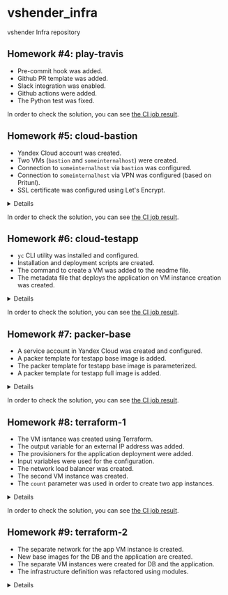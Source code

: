 # vshender_infra

vshender Infra repository

## Homework #4: play-travis

- Pre-commit hook was added.
- Github PR template was added.
- Slack integration was enabled.
- Github actions were added.
- The Python test was fixed.

In order to check the solution, you can see [the CI job result](https://github.com/Otus-DevOps-2021-05/vshender_infra/actions/workflows/run-tests.yml).


## Homework #5: cloud-bastion

- Yandex Cloud account was created.
- Two VMs (`bastion` and `someinternalhost`) were created.
- Connection to `someinternalhost` via `bastion` was configured.
- Connection to `someinternalhost` via VPN was configured (based on Pritunl).
- SSL certificate was configured using Let's Encrypt.

<details><summary>Details</summary>

Host IP addresses:
```
bastion_IP = 130.193.53.59
someinternalhost_IP = 10.129.0.16
```

The command to generate SSH authentication keys:
```
ssh-keygen -t rsa -f ~/.ssh/appuser -C appuser -P ""
```

Connect to the `bastion` host:
```
$ ssh -i ~/.ssh/appuser appuser@130.193.53.59
Welcome to Ubuntu 20.04.2 LTS (GNU/Linux 5.4.0-42-generic x86_64)
...
appuser@bastion:~$
```

Connect to the `someinternalhost` via the `bastion` using agent forwarding:
```
$ ssh-add ~/.ssh/appuser
Identity added: /Users/vshender/.ssh/appuser (appuser)

$ ssh -A appuser@130.193.53.59
Welcome to Ubuntu 20.04.2 LTS (GNU/Linux 5.4.0-42-generic x86_64)
...

appuser@bastion:~$ ssh 10.129.0.16
Welcome to Ubuntu 20.04.2 LTS (GNU/Linux 5.4.0-42-generic x86_64)
...

appuser@someinternalhost:~$
```

To directly access the internal host via the bastion host the following command can be used:
```
$ ssh -A -t appuser@130.193.53.59 ssh 10.129.0.16
Welcome to Ubuntu 20.04.2 LTS (GNU/Linux 5.4.0-42-generic x86_64)
...

appuser@someinternalhost:~$
```

Contents of the `.ssh/config` file for accessing the hosts using aliases:
```
Host bastion
    Hostname 130.193.53.59
    User appuser
    IdentityFile ~/.ssh/appuser

Host someinternalhost
    User appuser
    IdentityFile ~/.ssh/appuser
    ProxyCommand ssh -q bastion nc -q0 10.129.0.16 22
```

Install and setup Pritunl:
```
$ scp VPN/setupvpn.sh bastion:/home/appuser

$ ssh bastion
Welcome to Ubuntu 20.04.2 LTS (GNU/Linux 5.4.0-42-generic x86_64)
...

appuser@bastion:~$ sudo ./setupvpn.sh
...

appuser@bastion:~$ # open in browser http://130.193.53.59/setup

appuser@bastion:~$ sudo pritunl setup-key
...

appuser@bastion:~$ sudo pritunl default-password
Administrator default password:
  username: "pritunl"
  password: "..."

```

Pritunl user:
- username: test
- PIN: 6214157507237678334670591556762

See [Connecting to a Pritunl vpn server](https://docs.pritunl.com/docs/connecting) for instructions.

To setup Let's Encrypt for Pritunl admin panel just enter "130-193-53-59.sslip.io" in "Settings -> Lets Encrypt Domain".

</details>

In order to check the solution, you can see [the CI job result](https://github.com/Otus-DevOps-2021-05/vshender_infra/actions/workflows/run-tests.yml).


## Homework #6: cloud-testapp

- `yc` CLI utility was installed and configured.
- Installation and deployment scripts are created.
- The command to create a VM was added to the readme file.
- The metadata file that deploys the application on VM instance creation was created.

<details><summary>Details</summary>

Related Yandex Cloud documentation:

- [Install CLI](https://cloud.yandex.ru/docs/cli/operations/install-cli)
- [Profile Create](https://cloud.yandex.ru/docs/cli/operations/profile/profile-create)

Check `yc` configuration:
```
$ yc config list
token: ...
cloud-id: ...
folder-id: ...
compute-default-zone: ru-central1-a

$ yc config profile list
default ACTIVE
```

Create a new VM instance:
```
$ yc compute instance create \
  --name reddit-app \
  --hostname reddit-app \
  --memory=4 \
  --create-boot-disk image-folder-id=standard-images,image-family=ubuntu-1604-lts,size=10GB \
  --network-interface subnet-name=default-ru-central1-a,nat-ip-version=ipv4 \
  --metadata serial-port-enable=1 \
  --ssh-key ~/.ssh/appuser.pub
...

$ yc compute instance list
+----------------------+------------+---------------+---------+-----------------+-------------+
|          ID          |    NAME    |    ZONE ID    | STATUS  |   EXTERNAL IP   | INTERNAL IP |
+----------------------+------------+---------------+---------+-----------------+-------------+
| epd5qtknrril3ndlhsrf | reddit-app | ru-central1-a | RUNNING | 178.154.224.203 | 10.129.0.34 |
+----------------------+------------+---------------+---------+-----------------+-------------+
```

The created host's IP address and port:
```
testapp_IP = 178.154.224.203
testapp_port = 9292
```

Install dependencies and deploy the application:
```
$ scp config-scripts/*.sh yc-user@178.154.224.203:/home/yc-user
...

$ ssh yc-user@178.154.224.203
Welcome to Ubuntu 16.04.7 LTS (GNU/Linux 4.4.0-142-generic x86_64)
...

yc-user@reddit-app:~$ ./install_ruby.sh
...

yc-user@reddit-app:~$ ruby -v
ruby 2.3.1p112 (2016-04-26) [x86_64-linux-gnu]

yc-user@reddit-app:~$ bundler -v
Bundler version 1.11.2

yc-user@reddit-app:~$ ./install_mongodb.sh
...

yc-user@reddit-app:~$ sudo systemctl status mongod
● mongod.service - MongoDB Database Server
   Loaded: loaded (/lib/systemd/system/mongod.service; enabled; vendor preset: enabled)
   Active: active (running) since Mon 2021-07-12 17:01:24 UTC; 12s ago
...

yc-user@reddit-app:~$ ./deploy.sh
...
```

Create a new VM instance providing metadata that deploys the application:
```
$ yc compute instance create \
  --name reddit-app \
  --hostname reddit-app \
  --memory=4 \
  --create-boot-disk image-folder-id=standard-images,image-family=ubuntu-1604-lts,size=10GB \
  --network-interface subnet-name=default-ru-central1-a,nat-ip-version=ipv4 \
  --metadata serial-port-enable=1 \
  --metadata-from-file user-data=config-scripts/metadata.yaml
...
```

</details>

In order to check the solution, you can see [the CI job result](https://github.com/Otus-DevOps-2021-05/vshender_infra/actions/workflows/run-tests.yml).


## Homework #7: packer-base

- A service account in Yandex Cloud was created and configured.
- A packer template for testapp base image is added.
- The packer template for testapp base image is parameterized.
- A packer template for testapp full image is added.

<details><summary>Details</summary>

Create a Yandex Cloud service account, grant it access to the folder, and generate an IAM key:
```
$ SVC_ACCOUNT=svc

$ FOLDER_ID=$(yc config list | grep ^folder-id | awk '{ print $2 }')

$ yc iam service-account create --name $SVC_ACCOUNT --folder-id $FOLDER_ID
id: ajeg1tbs3ho02l5u4tg0
folder_id: b1gd4td7jk7gdlac0laf
created_at: "2021-07-13T09:50:41.522298119Z"
name: svc

$ ACCOUNT_ID=$(yc iam service-account get $SVC_ACCOUNT | grep ^id | awk '{ print $2 }')

$ yc resource-manager folder add-access-binding --id $FOLDER_ID \
    --role editor \
    --service-account-id $ACCOUNT_ID
done (1s)

$ yc iam key create --service-account-id $ACCOUNT_ID --output yc-svc-key.json
id: ajeqipnvev31urbod1dv
service_account_id: ajeg1tbs3ho02l5u4tg0
created_at: "2021-07-13T09:56:23.667310740Z"
key_algorithm: RSA_2048
```

Build a testapp base image:
```
$ cd packer

$ packer validate ./ubuntu16.json

$ packer build ./ubuntu16.json

$ yc compute image list
yandex: output will be in this color.

==> yandex: Creating temporary ssh key for instance...
==> yandex: Using as source image: fd869u2laf181s38k2cr (name: "ubuntu-1604-lts-1612430962", family: "ubuntu-1604-lts")
==> yandex: Creating network...
==> yandex: Creating subnet in zone "ru-central1-a"...
==> yandex: Creating disk...
==> yandex: Creating instance...
==> yandex: Waiting for instance with id fhmisb58df44oorun9s9 to become active...
    yandex: Detected instance IP: 178.154.227.237
==> yandex: Using SSH communicator to connect: 178.154.227.237
==> yandex: Waiting for SSH to become available...
==> yandex: Connected to SSH!
==> yandex: Provisioning with shell script: scripts/install_ruby.sh
...
==> yandex: Stopping instance...
==> yandex: Deleting instance...
    yandex: Instance has been deleted!
==> yandex: Creating image: reddit-base-1626203343
==> yandex: Waiting for image to complete...
==> yandex: Success image create...
==> yandex: Destroying subnet...
    yandex: Subnet has been deleted!
==> yandex: Destroying network...
    yandex: Network has been deleted!
==> yandex: Destroying boot disk...
    yandex: Disk has been deleted!
Build 'yandex' finished after 4 minutes 52 seconds.

==> Wait completed after 4 minutes 52 seconds

==> Builds finished. The artifacts of successful builds are:
--> yandex: A disk image was created: reddit-base-1626203343 (id: fd8odftu99akenf9npl8) with family name reddit-base

$ yc compute image list
+----------------------+------------------------+-------------+----------------------+--------+
|          ID          |          NAME          |   FAMILY    |     PRODUCT IDS      | STATUS |
+----------------------+------------------------+-------------+----------------------+--------+
| fd8odftu99akenf9npl8 | reddit-base-1626203343 | reddit-base | f2el9g14ih63bjul3ed3 | READY  |
+----------------------+------------------------+-------------+----------------------+--------+
```

Build a testapp base image using parameterized template:
```
$ packer build -var-file=variables.json ./ubuntu16.json
...
```

Build a testapp full image:
```
$ packer build -var-file=variables.json ./immutable.json
...
```

Create a VM instance using a full image:
```
$ ../config-scripts/create-reddit-vm.sh
...
```

</details>

In order to check the solution, you can see [the CI job result](https://github.com/Otus-DevOps-2021-05/vshender_infra/actions/workflows/run-tests.yml).


## Homework #8: terraform-1

- The VM isntance was created using Terraform.
- The output variable for an external IP address was added.
- The provisioners for the application deployment were added.
- Input variables were used for the configuration.
- The network load balancer was created.
- The second VM instance was created.
- The `count` parameter was used in order to create two app instances.

<details><summary>Details</summary>

[Yandex.Cloud provider documentation](https://registry.terraform.io/providers/yandex-cloud/yandex/latest/docs)

Get config for yandex provider:
```
$ yc config list
token: ...
cloud-id: ...
folder-id: ...
compute-default-zone: ru-central1-a
```

Initialize provider plugins:
```
$ cd terraform

$ terraform init

Initializing the backend...

Initializing provider plugins...
- Checking for available provider plugins...
- Downloading plugin for provider "yandex" (terraform-providers/yandex) 0.35.0...

Terraform has been successfully initialized!

You may now begin working with Terraform. Try running "terraform plan" to see
any changes that are required for your infrastructure. All Terraform commands
should now work.

If you ever set or change modules or backend configuration for Terraform,
rerun this command to reinitialize your working directory. If you forget, other
commands will detect it and remind you to do so if necessary.
```

See execution plan, showing what actions Terraform would take to apply the current configuration:
```
$ terraform plan
Refreshing Terraform state in-memory prior to plan...
The refreshed state will be used to calculate this plan, but will not be
persisted to local or remote state storage.


------------------------------------------------------------------------

An execution plan has been generated and is shown below.
Resource actions are indicated with the following symbols:
  + create

Terraform will perform the following actions:

  # yandex_compute_instance.app will be created
  + resource "yandex_compute_instance" "app" {
  ...
  }

Plan: 1 to add, 0 to change, 0 to destroy.

------------------------------------------------------------------------

Note: You didn't specify an "-out" parameter to save this plan, so Terraform
can't guarantee that exactly these actions will be performed if
"terraform apply" is subsequently run.
```

Create a VM instance using terraform:
```
$ terraform apply -auto-approve
yandex_compute_instance.app: Creating...
yandex_compute_instance.app: Still creating... [10s elapsed]
yandex_compute_instance.app: Still creating... [20s elapsed]
yandex_compute_instance.app: Still creating... [30s elapsed]
yandex_compute_instance.app: Still creating... [40s elapsed]
yandex_compute_instance.app: Creation complete after 42s [id=fhmcpqriqgm182kto33a]

Apply complete! Resources: 1 added, 0 changed, 0 destroyed.

$ ls
main.tf                  terraform.tfstate        terraform.tfstate.backup
```

Get an external IP address of the created VM using `terraform show` command:
```
$ terraform show | grep nat_ip_address
          nat_ip_address = "178.154.252.33"
```

Connect to the created VM:
```
$ ssh ubuntu@178.154.252.33
Welcome to Ubuntu 16.04.7 LTS (GNU/Linux 4.4.0-142-generic x86_64)
...
```

Add the `external_ip_address_app` output variable and refresh the state:
```
$ terraform refresh
yandex_compute_instance.app: Refreshing state... [id=fhmmi8jnaat1655k0ljq]

Outputs:

external_ip_address_app = 178.154.252.33

$ terraform output
external_ip_address_app = 178.154.252.33

$ terraform output external_ip_address_app
178.154.252.33
```

Add [provisioners](https://www.terraform.io/docs/language/resources/provisioners/syntax.html) for the application deployment and recreate the VM:
```
$ terraform taint yandex_compute_instance.app
Resource instance yandex_compute_instance.app has been marked as tainted.

$ terraform plan
Refreshing Terraform state in-memory prior to plan...
The refreshed state will be used to calculate this plan, but will not be
persisted to local or remote state storage.

yandex_compute_instance.app: Refreshing state... [id=fhmmi8jnaat1655k0ljq]

------------------------------------------------------------------------

An execution plan has been generated and is shown below.
Resource actions are indicated with the following symbols:
-/+ destroy and then create replacement

Terraform will perform the following actions:

  # yandex_compute_instance.app is tainted, so must be replaced
-/+ resource "yandex_compute_instance" "app" {
      ...
    }

Plan: 1 to add, 0 to change, 1 to destroy.

------------------------------------------------------------------------

Note: You didn't specify an "-out" parameter to save this plan, so Terraform
can't guarantee that exactly these actions will be performed if
"terraform apply" is subsequently run.

$ terraform apply -auto-approve
yandex_compute_instance.app: Refreshing state... [id=fhmbgbhkre7lfu7mcdl2]
yandex_compute_instance.app: Destroying... [id=fhmbgbhkre7lfu7mcdl2]
yandex_compute_instance.app: Still destroying... [id=fhmbgbhkre7lfu7mcdl2, 10s elapsed]
yandex_compute_instance.app: Destruction complete after 10s
yandex_compute_instance.app: Creating...
yandex_compute_instance.app: Still creating... [10s elapsed]
yandex_compute_instance.app: Still creating... [21s elapsed]
yandex_compute_instance.app: Still creating... [31s elapsed]
yandex_compute_instance.app: Still creating... [41s elapsed]
yandex_compute_instance.app: Provisioning with 'file'...
yandex_compute_instance.app: Still creating... [51s elapsed]
yandex_compute_instance.app: Still creating... [1m1s elapsed]
yandex_compute_instance.app: Provisioning with 'remote-exec'...
yandex_compute_instance.app (remote-exec): Connecting to remote host via SSH...
yandex_compute_instance.app (remote-exec):   Host: 178.154.240.24
yandex_compute_instance.app (remote-exec):   User: ubuntu
yandex_compute_instance.app (remote-exec):   Password: false
yandex_compute_instance.app (remote-exec):   Private key: true
yandex_compute_instance.app (remote-exec):   Certificate: false
yandex_compute_instance.app (remote-exec):   SSH Agent: false
yandex_compute_instance.app (remote-exec):   Checking Host Key: false
yandex_compute_instance.app (remote-exec): Connected!
...
yandex_compute_instance.app: Creation complete after 1m46s [id=fhmk1922pqdne0hd2ghg]

Apply complete! Resources: 1 added, 0 changed, 1 destroyed.

Outputs:

external_ip_address_app = 178.154.240.24
```

Open http://178.154.240.24:9292/ and check the application.

Use input variables for the configuration and recreate the VM:
```
$ terraform destroy -auto-approve
yandex_compute_instance.app: Refreshing state... [id=fhmk1922pqdne0hd2ghg]
yandex_compute_instance.app: Destroying... [id=fhmk1922pqdne0hd2ghg]
yandex_compute_instance.app: Destruction complete after 9s

Destroy complete! Resources: 1 destroyed.

$ terraform apply -auto-approve
...
Apply complete! Resources: 1 added, 0 changed, 0 destroyed.

Outputs:

external_ip_address_app = 178.154.240.24
```

Add a network load balancer (see [yandex_lb_network_load_balancer](https://registry.terraform.io/providers/yandex-cloud/yandex/latest/docs/resources/lb_network_load_balancer) and [yandex_lb_target_group](https://registry.terraform.io/providers/yandex-cloud/yandex/latest/docs/resources/lb_target_group)):
```
$ terraform apply -auto-approve
yandex_compute_instance.app: Refreshing state... [id=fhmeo4rot527qnsssigv]
yandex_lb_target_group.app_lb_target_group: Creating...
yandex_lb_target_group.app_lb_target_group: Creation complete after 3s [id=enpint9vuufj268oe7q3]
yandex_lb_network_load_balancer.app_lb: Creating...
yandex_lb_network_load_balancer.app_lb: Still creating... [10s elapsed]
yandex_lb_network_load_balancer.app_lb: Creation complete after 18s [id=b7ruppfn9ugmq564gonm]

Apply complete! Resources: 2 added, 0 changed, 0 destroyed.

Outputs:

external_ip_address_app = 178.154.240.24
lb_ip_address = 84.201.158.38
```

Open http://84.201.158.38/ and check the application.

Add a second VM instance:
```
$ terraform plan
Refreshing Terraform state in-memory prior to plan...
The refreshed state will be used to calculate this plan, but will not be
persisted to local or remote state storage.

yandex_compute_instance.app: Refreshing state... [id=fhmeo4rot527qnsssigv]
yandex_lb_target_group.app_lb_target_group: Refreshing state... [id=enpint9vuufj268oe7q3]
yandex_lb_network_load_balancer.app_lb: Refreshing state... [id=b7ruppfn9ugmq564gonm]

------------------------------------------------------------------------

An execution plan has been generated and is shown below.
Resource actions are indicated with the following symbols:
  + create
  ~ update in-place

Terraform will perform the following actions:

  # yandex_compute_instance.app2 will be created
  + resource "yandex_compute_instance" "app2" {
      ...
    }

  # yandex_lb_target_group.app_lb_target_group will be updated in-place
  ~ resource "yandex_lb_target_group" "app_lb_target_group" {
        created_at = "2021-07-18T13:58:38Z"
        folder_id  = "b1gd4td7jk7gdlac0laf"
        id         = "enpint9vuufj268oe7q3"
        labels     = {}
        name       = "app-lb-target-group"
        region_id  = "ru-central1"

        target {
            address   = "10.128.0.18"
            subnet_id = "e9b4gc5qqhfpoe63kt9p"
        }
      + target {
          + address   = (known after apply)
          + subnet_id = "e9b4gc5qqhfpoe63kt9p"
        }
    }

Plan: 1 to add, 1 to change, 0 to destroy.

------------------------------------------------------------------------

Note: You didn't specify an "-out" parameter to save this plan, so Terraform
can't guarantee that exactly these actions will be performed if
"terraform apply" is subsequently run.

$ terraform apply -auto-approve
yandex_compute_instance.app: Refreshing state... [id=fhmeo4rot527qnsssigv]
yandex_lb_target_group.app_lb_target_group: Refreshing state... [id=enpint9vuufj268oe7q3]
yandex_lb_network_load_balancer.app_lb: Refreshing state... [id=b7ruppfn9ugmq564gonm]
yandex_compute_instance.app2: Creating...
yandex_compute_instance.app2: Still creating... [10s elapsed]
yandex_compute_instance.app2: Still creating... [20s elapsed]
yandex_compute_instance.app2: Still creating... [30s elapsed]
yandex_compute_instance.app2: Still creating... [40s elapsed]
yandex_compute_instance.app2: Provisioning with 'file'...
yandex_compute_instance.app2: Still creating... [50s elapsed]
yandex_compute_instance.app2: Still creating... [1m0s elapsed]
yandex_compute_instance.app2: Provisioning with 'remote-exec'...
...
yandex_compute_instance.app2: Creation complete after 1m48s [id=fhmsgrkurrkqena67in5]
yandex_lb_target_group.app_lb_target_group: Modifying... [id=enpint9vuufj268oe7q3]
yandex_lb_target_group.app_lb_target_group: Modifications complete after 7s [id=enpint9vuufj268oe7q3]

Apply complete! Resources: 1 added, 1 changed, 0 destroyed.

Outputs:

external_ip_address_app = 178.154.240.24
external_ip_address_app2 = 84.201.175.185
lb_ip_address = 84.201.158.38
```

Use the `count` parameter to create app instances (see [dynamic Blocks](https://www.terraform.io/docs/language/expressions/dynamic-blocks.html)):
```
$ terraform apply -auto-approve
yandex_compute_instance.app2: Refreshing state... [id=fhmsgrkurrkqena67in5]
yandex_compute_instance.app[0]: Refreshing state... [id=fhmeo4rot527qnsssigv]
yandex_lb_target_group.app_lb_target_group: Refreshing state... [id=enpint9vuufj268oe7q3]
yandex_lb_network_load_balancer.app_lb: Refreshing state... [id=b7ruppfn9ugmq564gonm]
yandex_compute_instance.app2: Destroying... [id=fhmsgrkurrkqena67in5]
yandex_compute_instance.app[1]: Creating...
yandex_compute_instance.app[0]: Modifying... [id=fhmeo4rot527qnsssigv]
yandex_compute_instance.app[0]: Modifications complete after 3s [id=fhmeo4rot527qnsssigv]
yandex_compute_instance.app2: Still destroying... [id=fhmsgrkurrkqena67in5, 10s elapsed]
yandex_compute_instance.app[1]: Still creating... [10s elapsed]
yandex_compute_instance.app2: Destruction complete after 11s
yandex_compute_instance.app[1]: Still creating... [20s elapsed]
yandex_compute_instance.app[1]: Still creating... [30s elapsed]
yandex_compute_instance.app[1]: Still creating... [40s elapsed]
yandex_compute_instance.app[1]: Provisioning with 'file'...
yandex_compute_instance.app[1]: Still creating... [50s elapsed]
yandex_compute_instance.app[1]: Still creating... [1m0s elapsed]
yandex_compute_instance.app[1]: Provisioning with 'remote-exec'...
...
yandex_compute_instance.app[1]: Creation complete after 1m42s [id=fhmga03s2qu3frlhk0s7]
yandex_lb_target_group.app_lb_target_group: Modifying... [id=enpint9vuufj268oe7q3]
yandex_lb_target_group.app_lb_target_group: Modifications complete after 8s [id=enpint9vuufj268oe7q3]

Apply complete! Resources: 1 added, 2 changed, 1 destroyed.

Outputs:

external_ip_address_app = [
  "178.154.240.24",
  "178.154.230.155",
]
lb_ip_address = 84.201.158.38
```

</details>

In order to check the solution, you can see [the CI job result](https://github.com/Otus-DevOps-2021-05/vshender_infra/actions/workflows/run-tests.yml).


## Homework #9: terraform-2

- The separate network for the app VM instance is created.
- New base images for the DB and the application are created.
- The separate VM instances were created for DB and the application.
- The infrastructure definition was refactored using modules.

<details><summary>Details</summary>

Create a separate nework for the app VM instance:
```
$ cd terraform

$ terraform plan
Refreshing Terraform state in-memory prior to plan...
The refreshed state will be used to calculate this plan, but will not be
persisted to local or remote state storage.


------------------------------------------------------------------------

An execution plan has been generated and is shown below.
Resource actions are indicated with the following symbols:
  + create

Terraform will perform the following actions:

  # yandex_compute_instance.app[0] will be created
  + resource "yandex_compute_instance" "app" {
      ...
    }

  # yandex_vpc_network.app_network will be created
  + resource "yandex_vpc_network" "app_network" {
      ...
    }

  # yandex_vpc_subnet.app_subnet will be created
  + resource "yandex_vpc_subnet" "app_subnet" {
      ...
    }

Plan: 3 to add, 0 to change, 0 to destroy.

------------------------------------------------------------------------

Note: You didn't specify an "-out" parameter to save this plan, so Terraform
can't guarantee that exactly these actions will be performed if
"terraform apply" is subsequently run.


$ terraform apply -auto-approve
yandex_vpc_network.app_network: Creating...
yandex_vpc_network.app_network: Creation complete after 2s [id=enpe8ba80a5osb22ggbm]
yandex_vpc_subnet.app_subnet: Creating...
yandex_vpc_subnet.app_subnet: Creation complete after 1s [id=e9bni16d9r18hkaofgnc]
yandex_compute_instance.app[0]: Creating...
...
yandex_compute_instance.app[0]: Creation complete after 1m41s [id=fhmm35i78kr6aq00fm98]

Apply complete! Resources: 3 added, 0 changed, 0 destroyed.

Outputs:

external_ip_address_app = [
  "193.32.218.54",
]

$ terraform destroy -auto-approve
...

Destroy complete! Resources: 3 destroyed.
```

Create base images for the DB and the application:
```
$ cd ../packer

$ packer build -var-file=variables.json ./db.json
...
==> Builds finished. The artifacts of successful builds are:
--> yandex: A disk image was created: reddit-db-base-1626779578 (id: fd8cduv3d4pgtgifqsl0) with family name reddit-db-base

$ packer build -var-file=variables.json ./app.json
...
==> Builds finished. The artifacts of successful builds are:
--> yandex: A disk image was created: reddit-app-base-1626779801 (id: fd83k16ogu4j0ku96e60) with family name reddit-app-base
```

Create separate VM instances for DB and the application:
```
$ terraform apply -auto-approve
yandex_vpc_network.app_network: Creating...
yandex_vpc_network.app_network: Creation complete after 2s [id=enp7grh17psar0uvrnfv]
yandex_vpc_subnet.app_subnet: Creating...
yandex_vpc_subnet.app_subnet: Creation complete after 1s [id=e9bkmii0jrolt2fo028f]
yandex_compute_instance.app: Creating...
yandex_compute_instance.db: Creating...
...
yandex_compute_instance.app: Creation complete after 1m4s [id=fhmk0h7cqspro2ahgsef]
yandex_compute_instance.db: Still creating... [1m10s elapsed]
yandex_compute_instance.db: Still creating... [1m20s elapsed]
yandex_compute_instance.db: Still creating... [1m30s elapsed]
yandex_compute_instance.db: Creation complete after 1m32s [id=fhmvnjf5m9sif3j00c7p]
null_resource.app_provisioning: Creating...
null_resource.db_provisioning: Creating...
...
null_resource.app_provisioning: Still creating... [30s elapsed]
null_resource.db_provisioning: Still creating... [30s elapsed]
null_resource.app_provisioning: Creation complete after 30s [id=6623979293027793107]
null_resource.db_provisioning: Provisioning with 'remote-exec'...
null_resource.db_provisioning (remote-exec): Connecting to remote host via SSH...
null_resource.db_provisioning (remote-exec):   Host: 178.154.223.159
null_resource.db_provisioning (remote-exec):   User: ubuntu
null_resource.db_provisioning (remote-exec):   Password: false
null_resource.db_provisioning (remote-exec):   Private key: true
null_resource.db_provisioning (remote-exec):   Certificate: false
null_resource.db_provisioning (remote-exec):   SSH Agent: false
null_resource.db_provisioning (remote-exec):   Checking Host Key: false
null_resource.db_provisioning (remote-exec): Connected!
null_resource.db_provisioning: Creation complete after 32s [id=8790677782413716257]

Apply complete! Resources: 6 added, 0 changed, 0 destroyed.

Outputs:

external_ip_address_app = 178.154.223.251

```

Open http://178.154.223.251/ and check the application.

Destroy the infrastructure:
```
$ terraform destroy -auto-approve
...

Destroy complete! Resources: 6 destroyed.
```

Install the `app` and `db` modules:
```
$ terraform get
- app in modules/app
- db in modules/db
- vpc in modules/vpc

$ tree .terraform
.terraform
├── modules
│   └── modules.json
└── plugins
    └── darwin_amd64
        ├── lock.json
        ├── terraform-provider-null_v3.1.0_x5
        └── terraform-provider-yandex_v0.35.0_x4

3 directories, 4 files

$ cat .terraform/modules/modules.json | jq
{
  "Modules": [
    {
      "Key": "",
      "Source": "",
      "Dir": "."
    },
    {
      "Key": "app",
      "Source": "./modules/app",
      "Dir": "modules/app"
    },
    {
      "Key": "db",
      "Source": "./modules/db",
      "Dir": "modules/db"
    },
    {
      "Key": "vpc",
      "Source": "./modules/vpc",
      "Dir": "modules/vpc"
    }
  ]
}
```

Create VM instances for DB and the application using modules:
```
$ terraform plan
Refreshing Terraform state in-memory prior to plan...
The refreshed state will be used to calculate this plan, but will not be
persisted to local or remote state storage.


------------------------------------------------------------------------

An execution plan has been generated and is shown below.
Resource actions are indicated with the following symbols:
  + create

Terraform will perform the following actions:

  # module.app.null_resource.app_provisioning will be created
  + resource "null_resource" "app_provisioning" {
      ...
    }

  # module.app.yandex_compute_instance.app will be created
  + resource "yandex_compute_instance" "app" {
      ...
    }

  # module.db.null_resource.db_provisioning will be created
  + resource "null_resource" "db_provisioning" {
      ...
    }

  # module.db.yandex_compute_instance.db will be created
  + resource "yandex_compute_instance" "db" {
      ...
    }

  # module.vpc.yandex_vpc_network.app_network will be created
  + resource "yandex_vpc_network" "app_network" {
      ...
    }

  # module.vpc.yandex_vpc_subnet.app_subnet will be created
  + resource "yandex_vpc_subnet" "app_subnet" {
     ...
    }

Plan: 6 to add, 0 to change, 0 to destroy.

------------------------------------------------------------------------

Note: You didn't specify an "-out" parameter to save this plan, so Terraform
can't guarantee that exactly these actions will be performed if
"terraform apply" is subsequently run.

$ terraform apply -auto-approve
module.vpc.yandex_vpc_network.app_network: Creating...
module.vpc.yandex_vpc_network.app_network: Creation complete after 2s [id=enp1lqjh39d0bfcr4rq6]
module.vpc.yandex_vpc_subnet.app_subnet: Creating...
module.vpc.yandex_vpc_subnet.app_subnet: Creation complete after 1s [id=e9bhs3l0fe3jger5hrqq]
module.db.yandex_compute_instance.db: Creating...
module.app.yandex_compute_instance.app: Creating...
...
module.app.yandex_compute_instance.app: Creation complete after 42s [id=fhm8fj3ise895bqg0p7p]
module.db.yandex_compute_instance.db: Creation complete after 43s [id=fhmg874d5t3mkf4bcubq]
module.db.null_resource.db_provisioning: Creating...
module.app.null_resource.app_provisioning: Creating...
module.app.null_resource.app_provisioning: Provisioning with 'file'...
module.db.null_resource.db_provisioning: Provisioning with 'file'...
...
module.app.null_resource.app_provisioning: Provisioning with 'remote-exec'..
...
module.db.null_resource.db_provisioning: Provisioning with 'remote-exec'...
...
module.db.null_resource.db_provisioning: Creation complete after 28s [id=3645675801631671878]
...
module.app.null_resource.app_provisioning: Creation complete after 1m5s [id=2690869919208429348]

Apply complete! Resources: 6 added, 0 changed, 0 destroyed.

Outputs:

external_ip_address_app = 178.154.223.58
external_ip_address_db = 178.154.223.241

$ terraform destroy -auto-approve
...

Destroy complete! Resources: 6 destroyed.
```

</details>
